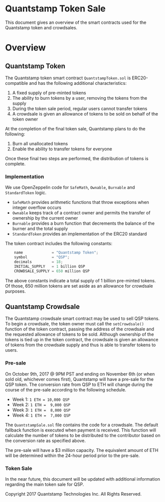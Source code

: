 # Quantstamp Token Sale

This document gives an overview of the smart contracts used for the Quantstamp token and crowdsales.

# Overview

## Quantstamp Token

The Quantstamp token smart contract `QuantstampToken.sol` is ERC20-compatible and has the following additional characteristics:

1. A fixed supply of pre-minted tokens
2. The ability to burn tokens by a user, removing the tokens from the supply
3. During the token sale period, regular users cannot transfer tokens
4. A crowdsale is given an allowance of tokens to be sold on behalf of the token owner

At the completion of the final token sale, Quantstamp plans to do the following:

1. Burn all unallocated tokens
2. Enable the ability to transfer tokens for everyone

Once these final two steps are performed, the distribution of tokens is complete.

### Implementation

We use OpenZeppelin code for `SafeMath`, `Ownable`, `Burnable` and `StandardToken` logic.

* `SafeMath` provides arithmetic functions that throw exceptions when integer overflow occurs
* `Ownable` keeps track of a contract owner and permits the transfer of ownership by the current owner
* `Burnable` provides a burn function that decrements the balance of the burner and the total supply
* `StandardToken` provides an implementation of the ERC20 standard

The token contract includes the following constants:

```javascript
    name             = "Quantstamp Token";
    symbol           = "QSP";
    decimals         = 18;
    INITIAL_SUPPLY   = 1 billion QSP
    CROWDSALE_SUPPLY = 650 million QSP
```

The above constants indicate a total supply of 1 billion pre-minted tokens. Of those, 650 million tokens are set aside as an allowance for crowdsale purposes.

## Quantstamp Crowdsale

The Quantstamp crowdsale smart contract may be used to sell QSP tokens. To begin a crowdsale, the token owner must call the `setCrowdsale()` function of the token contract, passing the address of the crowdsale and the requested allowance of tokens to be sold. Although ownership of the tokens is tied up in the token contract, the crowdsale is given an allowance of tokens from the crowdsale supply and thus is able to transfer tokens to users.

### Pre-sale

On October 9th, 2017 @ 9PM PST and ending on November 6th (or when sold old, whichever comes first), Quantstamp will have a pre-sale for the QSP token. The conversion rate from QSP to ETH will change during the course of the pre-sale according to the following schedule.

* Week 1: `1 ETH = 10,000 QSP`
* Week 2: `1 ETH =  9,000 QSP`
* Week 3: `1 ETH =  8,000 QSP`
* Week 4: `1 ETH =  7,000 QSP`

The `QuantstampSale.sol` file contains the code for a crowdsale. The default fallback function is executed when payment is received. This function will calculate the number of tokens to be distributed to the contributor based on the conversion rate as specified above.

The pre-sale will have a $3 million capacity. The equivalent amount of ETH will be determined within the 24-hour period prior to the pre-sale.

### Token Sale

In the near future, this document will be updated with additional information regarding the main token sale for QSP.

Copyright 2017 Quantstamp Technologies Inc. All Rights Reserved.
